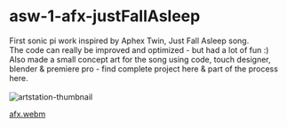 # asw-1-afx-justFallAsleep
First sonic pi work inspired by Aphex Twin, Just Fall Asleep song. <br />
The code can really be improved and optimized - but had a lot of fun :)<br />
Also made a small concept art for the song using code, touch designer, blender & premiere pro - find complete project here & part of the process here.
<br /><br />
![artstation-thumbnail](https://user-images.githubusercontent.com/105500912/199106567-5a501631-e7db-4de4-8f52-dd941712d0f7.jpg)


[afx.webm](https://user-images.githubusercontent.com/105500912/199107724-5976dc51-cb6f-4e9b-b8f0-b74daec69d15.webm)
